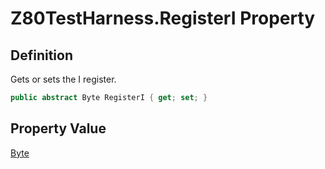 # Z80TestHarness.RegisterI Property
## Definition

Gets or sets the I register.

```c#
public abstract Byte RegisterI { get; set; }
```

## Property Value

[Byte](https://learn.microsoft.com/en-gb/dotnet/api/System.Byte)
